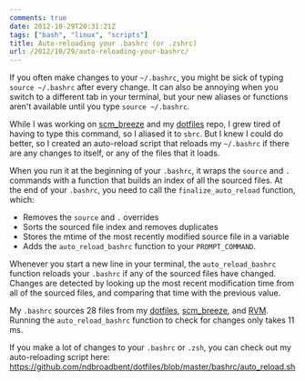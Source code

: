 ```yaml
---
comments: true
date: 2012-10-29T20:31:21Z
tags: ["bash", "linux", "scripts"]
title: Auto-reloading your .bashrc (or .zshrc)
url: /2012/10/29/auto-reloading-your-bashrc/
---
```


If you often make changes to your `~/.bashrc`, you might be sick of typing `source ~/.bashrc` after every change.
It can also be annoying when you switch to a different tab in your terminal, but your new aliases or functions aren't available until you type `source ~/.bashrc`.

While I was working on [scm_breeze](https://github.com/ndbroadbent/scm_breeze) and my [dotfiles](https://github.com/ndbroadbent/dotfiles) repo, I grew tired of having to type this command, so I aliased it to `sbrc`. But I knew I could do better, so I created an auto-reload script that reloads my `~/.bashrc` if there are any changes to itself, or any of the files that it loads.

When you run it at the beginning of your `.bashrc`, it wraps the `source` and `.` commands with a function that builds an index of all the sourced files. At the end of your `.bashrc`, you need to call the `finalize_auto_reload` function, which:

* Removes the `source` and `.` overrides
* Sorts the sourced file index and removes duplicates
* Stores the mtime of the most recently modified source file in a variable
* Adds the `auto_reload_bashrc` function to your `PROMPT_COMMAND`.

Whenever you start a new line in your terminal, the `auto_reload_bashrc` function reloads your `.bashrc` if any of the sourced files have changed. Changes are detected by looking up the most recent modification time from all of the sourced files, and comparing that time with the previous value.

My `.bashrc` sources 28 files from my [dotfiles](https://github.com/ndbroadbent/dotfiles), [scm_breeze](https://github.com/ndbroadbent/scm_breeze), and [RVM](https://rvm.io/). Running the `auto_reload_bashrc` function to check for changes only takes 11 ms.

If you make a lot of changes to your `.bashrc` or `.zsh`, you can check out my auto-reloading script here:
<a href="https://github.com/ndbroadbent/dotfiles/blob/master/bashrc/auto_reload.sh" target="_blank">https://github.com/ndbroadbent/dotfiles/blob/master/bashrc/auto_reload.sh</a>
